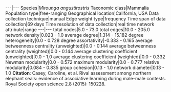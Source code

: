 ---|---
Species|*Mirounga angustirostris*
Taxonomic class|Mammalia
Population type|free-ranging
Geographical location|California, USA
Data collection technique|manual 
Edge weight type|frequency
Time span of data collection|69 days
Time resolution of data collection|real time
network attribute|range
---|---
total nodes|5.0 - 73.0
total edges|10.0 - 205.0
network density|0.023 - 1.0
average degree|1.314 - 15.182
degree heterogeneity|0.0 - 0.728
degree assortativity|-0.333 - 0.165
average betweenness centrality (unweighted)|0.0 - 0.144
average betweenness centrality (weighted)|0.0 - 0.144
average clustering coefficient (unweighted)|0.0 - 1.0
average clustering coefficient (weighted)|0.0 - 0.332
Newman modularity|0.0 - 0.572
maximum modularity|0.0 - 0.777
relative modularity|0.084 - 0.835
group cohesion|0.13 - 1.0
network diameter|0.13 - 1.0
**Citation**: Casey, Caroline, et al. 
Rival assessment among northern elephant seals: evidence of associative learning during male–male contests.
 Royal Society open science 2.8 (2015): 150228.